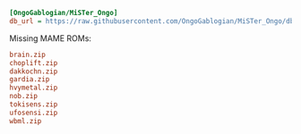 ```ini
[OngoGablogian/MiSTer_Ongo]
db_url = https://raw.githubusercontent.com/OngoGablogian/MiSTer_Ongo/db/db.json.zip
```
Missing MAME ROMs:
```ini
brain.zip
choplift.zip
dakkochn.zip
gardia.zip
hvymetal.zip
nob.zip
tokisens.zip
ufosensi.zip
wbml.zip
```
